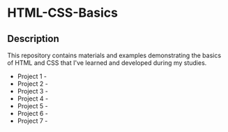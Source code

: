 # HTML-CSS-Basics
## Description
This repository contains materials and examples demonstrating the basics of HTML and CSS that I've learned and developed during my studies.

<ul>
  <li>Project 1 -</li>
  <li>Project 2 -</li>
  <li>Project 3 -</li>
  <li>Project 4 -</li>
  <li>Project 5 -</li>
  <li>Project 6 -</li>
  <li>Project 7 -</li>
</ul>
